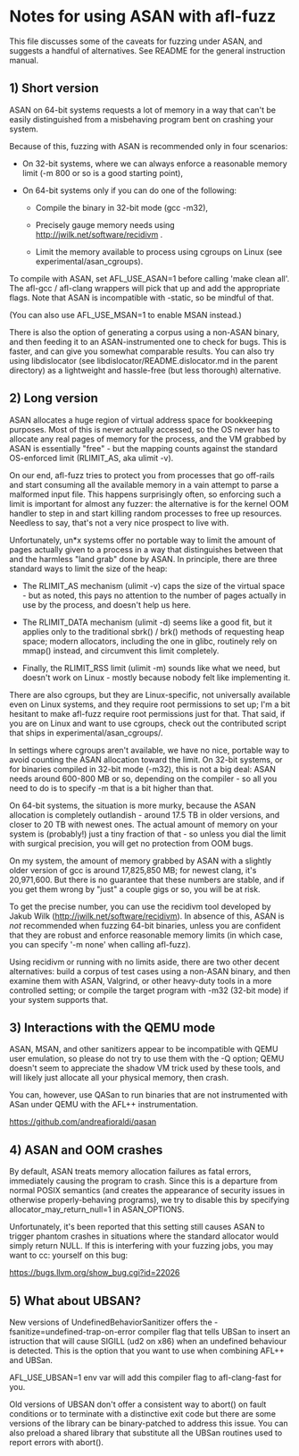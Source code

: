# Notes for using ASAN with afl-fuzz

  This file discusses some of the caveats for fuzzing under ASAN, and suggests
  a handful of alternatives. See README for the general instruction manual.

## 1) Short version

ASAN on 64-bit systems requests a lot of memory in a way that can't be easily
distinguished from a misbehaving program bent on crashing your system.

Because of this, fuzzing with ASAN is recommended only in four scenarios:

  - On 32-bit systems, where we can always enforce a reasonable memory limit
    (-m 800 or so is a good starting point),

  - On 64-bit systems only if you can do one of the following:

    - Compile the binary in 32-bit mode (gcc -m32),

    - Precisely gauge memory needs using http://jwilk.net/software/recidivm .

    - Limit the memory available to process using cgroups on Linux (see
      experimental/asan_cgroups).

To compile with ASAN, set AFL_USE_ASAN=1 before calling 'make clean all'. The
afl-gcc / afl-clang wrappers will pick that up and add the appropriate flags.
Note that ASAN is incompatible with -static, so be mindful of that.

(You can also use AFL_USE_MSAN=1 to enable MSAN instead.)

There is also the option of generating a corpus using a non-ASAN binary, and
then feeding it to an ASAN-instrumented one to check for bugs. This is faster,
and can give you somewhat comparable results. You can also try using
libdislocator (see libdislocator/README.dislocator.md in the parent directory) as a
lightweight and hassle-free (but less thorough) alternative.

## 2) Long version

ASAN allocates a huge region of virtual address space for bookkeeping purposes.
Most of this is never actually accessed, so the OS never has to allocate any
real pages of memory for the process, and the VM grabbed by ASAN is essentially
"free" - but the mapping counts against the standard OS-enforced limit
(RLIMIT_AS, aka ulimit -v).

On our end, afl-fuzz tries to protect you from processes that go off-rails
and start consuming all the available memory in a vain attempt to parse a
malformed input file. This happens surprisingly often, so enforcing such a limit
is important for almost any fuzzer: the alternative is for the kernel OOM
handler to step in and start killing random processes to free up resources.
Needless to say, that's not a very nice prospect to live with.

Unfortunately, un*x systems offer no portable way to limit the amount of
pages actually given to a process in a way that distinguishes between that
and the harmless "land grab" done by ASAN. In principle, there are three standard
ways to limit the size of the heap:

  - The RLIMIT_AS mechanism (ulimit -v) caps the size of the virtual space -
    but as noted, this pays no attention to the number of pages actually
    in use by the process, and doesn't help us here.

  - The RLIMIT_DATA mechanism (ulimit -d) seems like a good fit, but it applies
    only to the traditional sbrk() / brk() methods of requesting heap space;
    modern allocators, including the one in glibc, routinely rely on mmap()
    instead, and circumvent this limit completely.

  - Finally, the RLIMIT_RSS limit (ulimit -m) sounds like what we need, but
    doesn't work on Linux - mostly because nobody felt like implementing it.

There are also cgroups, but they are Linux-specific, not universally available
even on Linux systems, and they require root permissions to set up; I'm a bit
hesitant to make afl-fuzz require root permissions just for that. That said,
if you are on Linux and want to use cgroups, check out the contributed script
that ships in experimental/asan_cgroups/.

In settings where cgroups aren't available, we have no nice, portable way to
avoid counting the ASAN allocation toward the limit. On 32-bit systems, or for
binaries compiled in 32-bit mode (-m32), this is not a big deal: ASAN needs
around 600-800 MB or so, depending on the compiler - so all you need to do is
to specify -m that is a bit higher than that.

On 64-bit systems, the situation is more murky, because the ASAN allocation
is completely outlandish - around 17.5 TB in older versions, and closer to
20 TB with newest ones. The actual amount of memory on your system is
(probably!) just a tiny fraction of that - so unless you dial the limit
with surgical precision, you will get no protection from OOM bugs.

On my system, the amount of memory grabbed by ASAN with a slightly older
version of gcc is around 17,825,850 MB; for newest clang, it's 20,971,600.
But there is no guarantee that these numbers are stable, and if you get them
wrong by "just" a couple gigs or so, you will be at risk.

To get the precise number, you can use the recidivm tool developed by Jakub
Wilk (http://jwilk.net/software/recidivm). In absence of this, ASAN is *not*
recommended when fuzzing 64-bit binaries, unless you are confident that they
are robust and enforce reasonable memory limits (in which case, you can
specify '-m none' when calling afl-fuzz).

Using recidivm or running with no limits aside, there are two other decent
alternatives: build a corpus of test cases using a non-ASAN binary, and then
examine them with ASAN, Valgrind, or other heavy-duty tools in a more
controlled setting; or compile the target program with -m32 (32-bit mode)
if your system supports that.

## 3) Interactions with the QEMU mode

ASAN, MSAN, and other sanitizers appear to be incompatible with QEMU user
emulation, so please do not try to use them with the -Q option; QEMU doesn't
seem to appreciate the shadow VM trick used by these tools, and will likely
just allocate all your physical memory, then crash.

You can, however, use QASan to run binaries that are not instrumented with ASan
under QEMU with the AFL++ instrumentation.

https://github.com/andreafioraldi/qasan

## 4) ASAN and OOM crashes

By default, ASAN treats memory allocation failures as fatal errors, immediately
causing the program to crash. Since this is a departure from normal POSIX
semantics (and creates the appearance of security issues in otherwise
properly-behaving programs), we try to disable this by specifying 
allocator_may_return_null=1 in ASAN_OPTIONS.

Unfortunately, it's been reported that this setting still causes ASAN to
trigger phantom crashes in situations where the standard allocator would
simply return NULL. If this is interfering with your fuzzing jobs, you may
want to cc: yourself on this bug:

  https://bugs.llvm.org/show_bug.cgi?id=22026

## 5) What about UBSAN?

New versions of UndefinedBehaviorSanitizer offers the
-fsanitize=undefined-trap-on-error compiler flag that tells UBSan to insert an
istruction that will cause SIGILL (ud2 on x86) when an undefined behaviour
is detected. This is the option that you want to use when combining AFL++
and UBSan.

AFL_USE_UBSAN=1 env var will add this compiler flag to afl-clang-fast for you.

Old versions of UBSAN don't offer a consistent way
to abort() on fault conditions or to terminate with a distinctive exit code
but there are some versions of the library can be binary-patched to address this
issue. You can also preload a shared library that substitute all the UBSan
routines used to report errors with abort().
